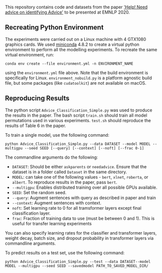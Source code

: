 This repository contains code and datasets from the paper ['Help! Need advice on identifying Advice'][paper] to be presented at EMNLP 2020.

## Recreating Python Environment

The experiments were carried out on a Linux machine with 4 GTX1080 graphics cards. We used [miniconda][conda] 4.8.2 to create a virtual python environment to perform all the modelling experiments. To recreate the same virtual environment, run:

`
conda env create --file environment.yml -n ENVIRONMENT_NAME
`

using the `environment.yml` file above. Note that the build environment is specifically for Linux. `environment_nobuild.py` is a platform agnostic build file, but some packages (like `cudatoolkit`) are not available on macOS.

## Reproducing Results

The python script `Advice_Classification_Simple.py` was used to produce the results in the paper. The bash script `train.sh` should train all model permutations used in various experiments. `test.sh` should reproduce the results of Table 6 in the paper.

To train a single model, use the following command:

```
python Advice_Classification_Simple.py --data DATASET --model MODEL --multigpu --seed SEED [--query] [--context] [--noft] [--frac 0-1]
```

The commandline arguments do the following:

 - `DATASET`: Should be either `askparents` or `needadvice`. Ensure that the dataset is in a folder called `Dataset` in the same directory.
 - `MODEL`: can take one of the following values - `bert`, `xlnet`, `roberta`, or `albert`. To reproduce results in the paper, pass `bert`.
 - `--multigpu`: Enables distributed training over all possible GPUs available.
 - `SEED`: Set the random seed.
 - `--query`: Augment sentences with query as described in paper and train
 - `--context`: Augment sentences with context.
 - `noft`: Set learning rate to 0 for all tramsformer layers except final classification layer.
 - `frac`: Fraction of training data to use (must be between 0 and 1). This is useful for transfer learning experiments

You can also specify learning rates for the classifier and transformer layers, weight decay, batch size, and dropout probability in transformer layers via commandline arguments.

To predict results on a test set, use the following command:

```
python Advice_Classification_Simple.py --test --data DATASET--model MODEL --multigpu --seed SEED --savedmodel PATH_TO_SAVED_MODEL_DIR/
```

<!-- We have provided two saved models &mdash; one for each dataset. Note that models are saved using the [`saved_pretrained`][savep] method from [Transformers][transf]. -->

<!-- Links -->

[conda]: https://docs.conda.io/en/latest/miniconda.html
[paper]: https://online.html
[savep]: https://huggingface.co/transformers/main_classes/model.html#transformers.PreTrainedModel.save_pretrained
[transf]: https://huggingface.co/transformers/index.html
